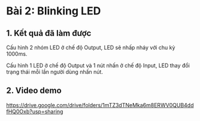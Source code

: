 # Bài 2: Blinking LED
## 1. Kết quả đã làm được
Cấu hình 2 nhóm LED ở chế độ Output, LED sẽ nhấp nháy với chu kỳ 1000ms. 

Cấu hình 1 LED ở chế độ Output và 1 nút nhấn ở chế độ Input, LED thay đổi trạng thái mỗi lần người dùng nhấn nút.
## 2. Video demo
https://drive.google.com/drive/folders/1mTZ3dTNeMka6m8ERWV0QUB4ddfHQ0Oxb?usp=sharing
